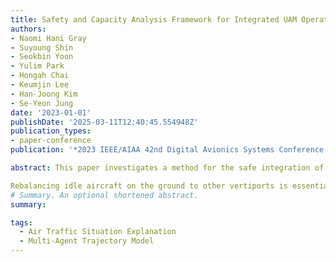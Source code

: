 ```yaml
---
title: Safety and Capacity Analysis Framework for Integrated UAM Operation in Airports
authors:
- Naomi Hani Gray
- Suyoung Shin
- Seokbin Yoon
- Yulim Park
- Hongah Chai
- Keumjin Lee
- Han-Joong Kim
- Se-Yeon Jung
date: '2023-01-01'
publishDate: '2025-03-11T12:40:45.554948Z'
publication_types:
- paper-conference
publication: '*2023 IEEE/AIAA 42nd Digital Avionics Systems Conference (DASC)*'

abstract: This paper investigates a method for the safe integration of urban air mobility (UAM) into controlled airspace while also analyzing its impact on the capacity of conventional aircraft runways. The proposed method consists of two main steps: route design and runway capacity assessment. In the first step, the UAM route is designed to maintain safe distances from obstacles and conventional traffic around the airport. In the second step, the impact of the route designed in the first step on runway capacity is assessed. The proposed method was applied to a potential vertiport location at Incheon International Airport using real traffic and obstacle data. The results demonstrated that the proposed method could assist decision-makers in comprehending various safety factors that influence the feasibility of UAM operations.

Rebalancing idle aircraft on the ground to other vertiports is essential for reducing passenger wait times at departure vertiports and minimizing the likelihood of airborne holding due to a lack of available pads and/or gates upon arrival. Rebalancing is also critical for efficient and safe Urban Air Mobility (UAM) operations. However, determining whether and when to rebalance can be challenging without real-time information on the status of arriving aircraft (e.g., estimated time of arrival), as improper rebalancing decisions can result in deadheads and congested vertiports. In that sense, rebalancing can be enriched with more up-to-date (or real-time) information, thus reducing airborne delays and mitigating potential adverse effects. In this context, this study proposes a rebalancing algorithm based on real-time prediction and updates of the estimated time of arrival (ETA). Experimental results show that airborne delays and variance of these are reduced with real-time updates on ETA compared to rebalancing without ETA updates (or using the ETA on the flight plan). Furthermore, real-time updates on ETA reduce the number of delayed flights and potentially unnecessary rebalancing (e.g., deadhead flights) by providing more accurate and up-to-date arrival times compared to rebalancing without ETA updates. Sensitivity analysis of the decision time for rebalancing is also conducted to validate the effectiveness of the proposed approach under various scenarios. The results of this study can contribute to tactical fleet management for on-demand UAM services by determining rebalancing based on real-time updates of flight information.
# Summary. An optional shortened abstract.
summary:

tags:
  - Air Traffic Situation Explanation
  - Multi-Agent Trajectory Model
---
```


